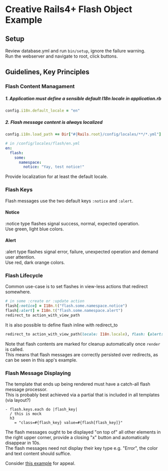 # Creative Rails4+ Flash Object Example

## Setup
Review database.yml and run `bin/setup`, ignore the failure warning.  
Run the webserver and navigate to root, click buttons.  

## Guidelines, Key Principles

### Flash Content Managament
##### 1. Application must define a sensible default I18n locale in application.rb

```rb
config.i18n.default_locale = "en"
```

##### 2. Flash message content is always localized

```rb
config.i18n.load_path += Dir["#{Rails.root}/config/locales/**/*.yml"]
```

```yml
# in /config/locales/flash/en.yml
en:
  flash:
    some:
      namespace:
        notice: "Yay, test notice!"
```

Provide localization for at least the default locale.  

### Flash Keys
Flash messages use the two default keys `:notice` and `:alert`.

#### Notice
:notice type flashes signal success, normal, expected operation.  
Use green, light blue colors.  

#### Alert
:alert type flashes signal error, failure, unexpected operation and demand user attention.  
Use red, dark orange colors.  


### Flash Lifecycle
Common use-case is to set flashes in view-less actions that redirect somewhere.  

```rb
# in some :create or :update action
flash[:notice] = I18n.t("flash.some.namespace.notice")
flash[:alert] = I18n.t("flash.some.namespace.alert")
redirect_to action_with_view_path
```

It is also possible to define flash inline with redirect_to
```rb
redirect_to action_with_view_path(locale: I18n.locale), flash: {alert: "Item is not valid!"}
```

Note that flash contents are marked for cleanup automatically once `render` is called.  
This means that flash messages are correctly persisted over redirects, as can be seen in this app's example.   

### Flash Message Displaying
The template that ends up being rendered must have a catch-all flash message processor.  
This is probably best achieved via a partial that is included in all templates (via layout?)

```slim
- flash.keys.each do |flash_key|
  / this is mock
  h3
    = "class=#{flash_key} value=#{flash[flash_key]}"   
```

The flash messages ought to be displayed "on top of" all other elements in the right upper corner, provide a closing "x" button and automatically disappear in 10s.  
The flash messages need not display their key type e.g. "Error", the color and text content should suffice.   

Consider [this example](https://agilewarrior.files.wordpress.com/2014/04/rails-flash.png?w=500) for appeal.  

##

